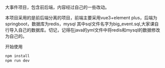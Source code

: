 大事件项目，包含前后端，内容经过自己的一些改动。

本项目采用的是前后端分离的项目，前端主要采用vue3+element plus，后端为springboot，数据库为redis，mysql
其中sql文件名字为big_event.sql,大家课自行导入自己的数据库。切记，记得在java的yml文件中将redis和mysql的数据修改为自己的。


开始使用

```sh
npm install
npm run dev
```
